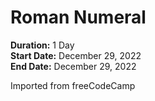 # Roman Numeral

**Duration:** 1 Day\
**Start Date:** December 29, 2022\
**End Date:** December 29, 2022

Imported from freeCodeCamp


